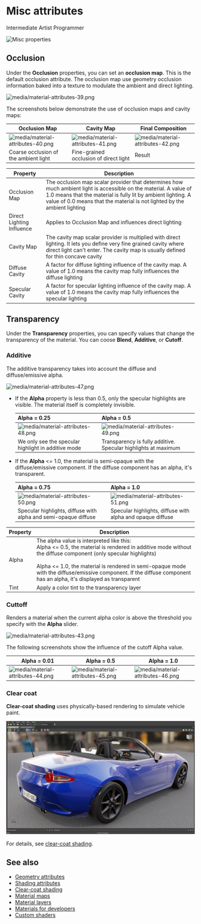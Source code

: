 # Misc attributes

<span class="label label-doc-level">Intermediate</span>
<span class="label label-doc-audience">Artist</span>
<span class="label label-doc-audience">Programmer</span>

![Misc properties](media/misc-properties.png)

## Occlusion

Under the **Occlusion** properties, you can set an **occlusion map**. This is the default occlusion attribute. The occlusion map use geometry occlusion information baked into a texture to modulate the ambient and direct lighting.

![media/material-attributes-39.png](media/material-attributes-39.png) 

The screenshots below demonstrate the use of occlusion maps and cavity maps:

| Occlusion Map  | Cavity Map    | Final Composition    
| ------- | ------ | ------- 
| ![media/material-attributes-40.png](media/material-attributes-40.png)  | ![media/material-attributes-41.png](media/material-attributes-41.png)  | ![media/material-attributes-42.png](media/material-attributes-42.png)  
| Coarse occlusion of the ambient light  | Fine-grained occlusion of direct light  | Result                       

| Property  | Description 
| --------- | ---- 
| Occlusion Map             | The occlusion map scalar provider that determines how much ambient light is accessible on the material. A value of 1.0 means that the material is fully lit by ambient lighting. A value of 0.0 means that the material is not lighted by the ambient lighting 
| Direct Lighting Influence | Applies to Occlusion Map and influences direct lighting  |
| Cavity Map                | The cavity map scalar provider is multiplied with direct lighting. It lets you define very fine grained cavity where direct light can't enter. The cavity map is usually defined for thin concave cavity
| Diffuse Cavity            | A factor for diffuse lighting influence of the cavity map. A value of 1.0 means the cavity map fully influences the diffuse lighting 
| Specular Cavity           | A factor for specular lighting influence of the cavity map. A value of 1.0 means the cavity map fully influences the specular lighting       

## Transparency

Under the **Transparency** properties, you can specify values that change the transparency of the material. You can coose **Blend**, **Additive**, or **Cutoff**.

### Additive

The additive transparency takes into account the diffuse and diffuse/emissive alpha.

![media/material-attributes-47.png](media/material-attributes-47.png) 

- If the **Alpha** property is less than 0.5, only the specular highlights are visible. The material itself is completely invisible.
  
  | Alpha = 0.25   | Alpha = 0.5  
  | -------------- | -----------
  | ![media/material-attributes-48.png](media/material-attributes-48.png)  | ![media/material-attributes-49.png](media/material-attributes-49.png)  |      
  | We only see the specular highlight in additive mode  | Transparency is fully additive. Specular highlights at maximum

- If the **Alpha** <= 1.0, the material is semi-opaque with the diffuse/emissive component. If the diffuse component has an alpha, it's transparent.
  
  | Alpha = 0.75 | Alpha = 1.0 
  | -------------- | ---------------------- |
  | ![media/material-attributes-50.png](media/material-attributes-50.png)  | ![media/material-attributes-51.png](media/material-attributes-51.png)          
  | Specular highlights, diffuse with alpha and semi-opaque diffuse          | Specular highlights, diffuse with alpha and opaque diffuse  

| Property | Description 
| -------- | -----------
| Alpha    | The alpha value is interpreted like this:<br> Alpha <= 0.5, the material is rendered in additive mode without the diffuse component (only specular highlights)</br> <br>Alpha <= 1.0, the material is rendered in semi-opaque mode with the diffuse/emissive component. If the diffuse component has an alpha, it's displayed as transparent</br>|
| Tint     | Apply a color tint to the transparency layer

### Cuttoff

Renders a material when the current alpha color is above the threshold you specify with the **Alpha** slider.

![media/material-attributes-43.png](media/material-attributes-43.png) 

The following screenshots show the influence of the cutoff Alpha value.

| Alpha = 0.01 | Alpha = 0.5     | Alpha = 1.0    
| -------------| --------------- | ------------ 
| ![media/material-attributes-44.png](media/material-attributes-44.png)  | ![media/material-attributes-45.png](media/material-attributes-45.png)  | ![media/material-attributes-46.png](media/material-attributes-46.png)

### Clear coat

**Clear-coat shading** uses physically-based rendering to simulate vehicle paint.

![Clear coat](media/clear-coat-2.jpg)

For details, see [clear-coat shading](clear-coat-shading.md).

## See also

* [Geometry attributes](geometry-attributes.md)
* [Shading attributes](shading-attributes.md)
* [Clear-coat shading](clear-coat-shading.md)
* [Material maps](material-maps.md)
* [Material layers](material-layers.md)
* [Materials for developers](materials-for-developers.md)
* [Custom shaders](../effects-and-shaders/custom-shaders.md)